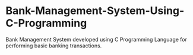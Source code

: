 # Bank-Management-System-Using-C-Programming
Bank Management System developed using C Programming Language for performing basic banking transactions.
